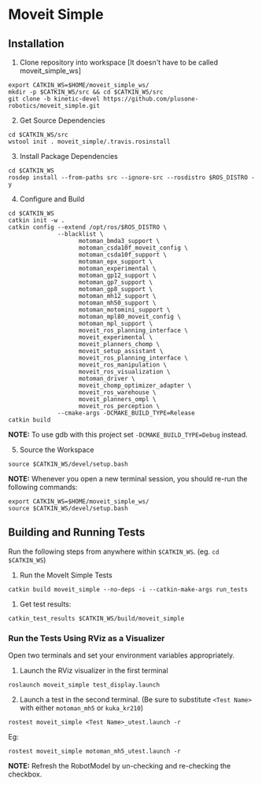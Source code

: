 # Moveit Simple

## Installation
1. Clone repository into workspace [It doesn't have to be called moveit_simple_ws]
```
export CATKIN_WS=$HOME/moveit_simple_ws/
mkdir -p $CATKIN_WS/src && cd $CATKIN_WS/src
git clone -b kinetic-devel https://github.com/plusone-robotics/moveit_simple.git
```

2. Get Source Dependencies
```
cd $CATKIN_WS/src
wstool init . moveit_simple/.travis.rosinstall
```

3. Install Package Dependencies
```
cd $CATKIN_WS
rosdep install --from-paths src --ignore-src --rosdistro $ROS_DISTRO -y
```
4. Configure and Build
```
cd $CATKIN_WS
catkin init -w .
catkin config --extend /opt/ros/$ROS_DISTRO \
              --blacklist \
                    motoman_bmda3_support \
                    motoman_csda10f_moveit_config \
                    motoman_csda10f_support \
                    motoman_epx_support \
                    motoman_experimental \
                    motoman_gp12_support \
                    motoman_gp7_support \
                    motoman_gp8_support \
                    motoman_mh12_support \
                    motoman_mh50_support \
                    motoman_motomini_support \
                    motoman_mpl80_moveit_config \
                    motoman_mpl_support \
                    moveit_ros_planning_interface \
                    moveit_experimental \
                    moveit_planners_chomp \
                    moveit_setup_assistant \
                    moveit_ros_planning_interface \
                    moveit_ros_manipulation \
                    moveit_ros_visualization \
                    motoman_driver \
                    moveit_chomp_optimizer_adapter \
                    moveit_ros_warehouse \
                    moveit_planners_ompl \
                    moveit_ros_perception \
              --cmake-args -DCMAKE_BUILD_TYPE=Release
catkin build
```
**NOTE:** To use gdb with this project set `-DCMAKE_BUILD_TYPE=Debug` instead.

5. Source the Workspace
```
source $CATKIN_WS/devel/setup.bash
```

**NOTE:** Whenever you open a new terminal session, you should re-run the following commands:

```
export CATKIN_WS=$HOME/moveit_simple_ws/
source $CATKIN_WS/devel/setup.bash
```

## Building and Running Tests

Run the following steps from anywhere within `$CATKIN_WS`. (eg. `cd $CATKIN_WS`)

1.  Run the MoveIt Simple Tests
```
catkin build moveit_simple --no-deps -i --catkin-make-args run_tests
```

1. Get test results:
```
catkin_test_results $CATKIN_WS/build/moveit_simple
```

### Run the Tests Using RViz as a Visualizer
Open two terminals and set your environment variables appropriately.

1. Launch the RViz visualizer in the first terminal
```
roslaunch moveit_simple test_display.launch
```

2. Launch a test in the second terminal. (Be sure to substitute `<Test Name>` with either `motoman_mh5` or `kuka_kr210`)
```
rostest moveit_simple <Test Name>_utest.launch -r
```

Eg:
```
rostest moveit_simple motoman_mh5_utest.launch -r
```

**NOTE:** Refresh the RobotModel by un-checking and re-checking the checkbox.
